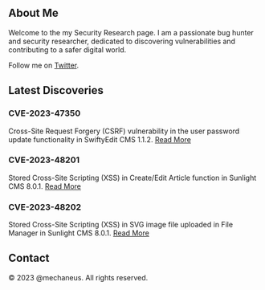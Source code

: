 ## About Me

Welcome to the my Security Research page. I am a passionate bug hunter and security researcher, dedicated to discovering vulnerabilities and contributing to a safer digital world.

Follow me on [Twitter](https://twitter.com/mechaneus).

## Latest Discoveries

### CVE-2023-47350
Cross-Site Request Forgery (CSRF) vulnerability in the user password update functionality in SwiftyEdit CMS 1.1.2.
[Read More](CVE-2023-47350.md)

### CVE-2023-48201
Stored Cross-Site Scripting (XSS) in Create/Edit Article function in Sunlight CMS 8.0.1.
[Read More](CVE-2023-48201.md)

### CVE-2023-48202
Stored Cross-Site Scripting (XSS) in SVG image file uploaded in File Manager in Sunlight CMS 8.0.1.
[Read More](CVE-2023-48202.md)

## Contact

&copy; 2023 @mechaneus. All rights reserved.

